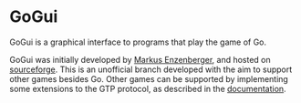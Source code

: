 GoGui
=====

GoGui is a graphical interface to programs that play the game of Go.

GoGui was initially developed by [Markus Enzenberger](https://github.com/enz), and hosted on [sourceforge](http://gogui.sourceforge.net/). This is an unofficial branch developed with the aim to support other games besides Go. Other games can be supported by implementing some extensions to the GTP protocol, as described in the [documentation](https://www.kayufu.com/gogui/rules.html).
